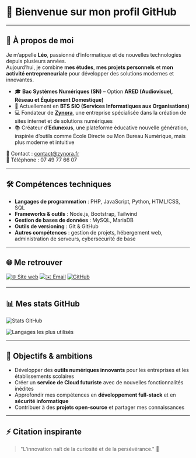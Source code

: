 # 👋 Bienvenue sur mon profil GitHub

---

## 🚀 À propos de moi
Je m’appelle **Léo**, passionné d’informatique et de nouvelles technologies depuis plusieurs années.  
Aujourd’hui, je combine **mes études**, **mes projets personnels** et **mon activité entrepreneuriale** pour développer des solutions modernes et innovantes.

- 🎓 **Bac Systèmes Numériques (SN)** – Option **ARED (Audiovisuel, Réseau et Équipement Domestique)**  
- 📘 Actuellement en **BTS SIO (Services Informatiques aux Organisations)**
- 💻 Fondateur de **[Zynora](https://www.zynora.fr)**, une entreprise spécialisée dans la création de sites internet et de solutions numériques  
- 📚 Créateur d’**Edunexus**, une plateforme éducative nouvelle génération, inspirée d’outils comme École Directe ou Mon Bureau Numérique, mais plus moderne et intuitive  

📧 Contact : [contact@zynora.fr](mailto:contact@zynora.fr)  
📱 Téléphone : 07 49 77 66 07  

---

## 🛠️ Compétences techniques
- **Langages de programmation** : PHP, JavaScript, Python, HTML/CSS, SQL  
- **Frameworks & outils** : Node.js, Bootstrap, Tailwind  
- **Gestion de bases de données** : MySQL, MariaDB  
- **Outils de versioning** : Git & GitHub  
- **Autres compétences** : gestion de projets, hébergement web, administration de serveurs, cybersécurité de base  

---

## 🌐 Me retrouver
[![🌐 Site web](https://img.shields.io/badge/🌐-Devosphere-blue?style=for-the-badge)](https://www.zynora.fr)
[![✉️ Email](https://img.shields.io/badge/✉️-contact@zynora.fr-red?style=for-the-badge)](mailto:contact@zynora.fr)
[![GitHub](https://img.shields.io/badge/-GitHub-181717?style=for-the-badge&logo=github)](https://github.com/Zynora-fr)

---

## 📊 Mes stats GitHub
![Stats GitHub](https://github-readme-stats.vercel.app/api?username=Zynora-fr&count_private=true&show_icons=true&theme=dark&hide_border=true)

![Langages les plus utilisés](https://github-readme-stats.vercel.app/api/top-langs/?username=Zynora-fr&layout=compact&theme=dark&hide_border=true)

---

## 🎯 Objectifs & ambitions
- Développer des **outils numériques innovants** pour les entreprises et les établissements scolaires  
- Créer un **service de Cloud futuriste** avec de nouvelles fonctionnalités inédites  
- Approfondir mes compétences en **développement full-stack** et en **sécurité informatique**  
- Contribuer à des **projets open-source** et partager mes connaissances  

---

## ⚡ Citation inspirante
> "L’innovation naît de la curiosité et de la persévérance." 🚀
